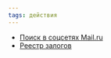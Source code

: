 ```yaml
---
tags: действия
---
```


- [Поиск в соцсетях Mail.ru](https://go.mail.ru/search_social?fr=main&frm=main)
- [Реестр залогов](https://www.reestr-zalogov.ru/search/index)
